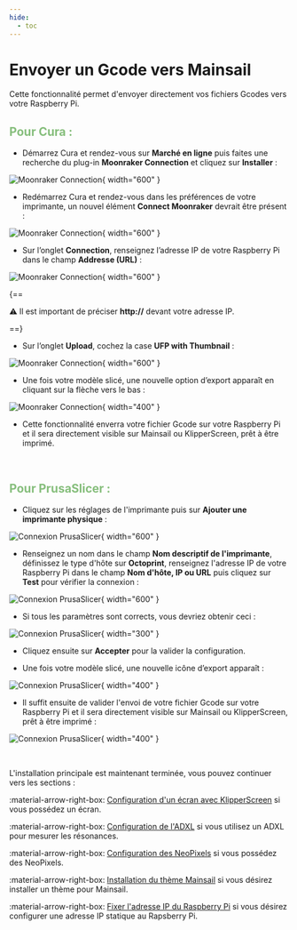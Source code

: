 ```yaml
---
hide:
  - toc
---
```


# Envoyer un Gcode vers Mainsail

Cette fonctionnalité permet d'envoyer directement vos fichiers Gcodes vers votre Raspberry Pi.


<h2 style="color:#86be7c"><b>Pour Cura :</b></h2>

- Démarrez Cura et rendez-vous sur **Marché en ligne** puis faites une recherche du plug-in **Moonraker Connection** et cliquez sur **Installer** :

![Moonraker Connection](../assets/img/configurations/moonraker-connection-1.png){ width="600" }

- Redémarrez Cura et rendez-vous dans les préférences de votre imprimante, un nouvel élément **Connect Moonraker** devrait être présent :

![Moonraker Connection](../assets/img/configurations/moonraker-connection-2.png){ width="600" }

- Sur l’onglet **Connection**, renseignez l’adresse IP de votre Raspberry Pi dans le champ **Addresse (URL)** :

![Moonraker Connection](../assets/img/configurations/moonraker-connection-3.png){ width="600" }

{==

:warning: Il est important de préciser **http://** devant votre adresse IP.

==}

- Sur l’onglet **Upload**, cochez la case **UFP with Thumbnail** :

![Moonraker Connection](../assets/img/configurations/moonraker-connection-4.png){ width="600" }

- Une fois votre modèle slicé, une nouvelle option d’export apparaît en cliquant sur la flèche vers le bas :

![Moonraker Connection](../assets/img/configurations/moonraker-connection-5.png){ width="400" }

- Cette fonctionnalité enverra votre fichier Gcode sur votre Raspberry Pi et il sera directement visible sur Mainsail ou KlipperScreen, prêt à être imprimé.

<br />

<h2 style="color:#86be7c"><b>Pour PrusaSlicer :</b></h2>

- Cliquez sur les réglages de l'imprimante puis sur **Ajouter une imprimante physique** :

![Connexion PrusaSlicer](../assets/img/configurations/prusaslicer-connection-1.png){ width="600" }

- Renseignez un nom dans le champ **Nom descriptif de l'imprimante**, définissez le type d'hôte sur **Octoprint**, renseignez l'adresse IP de votre Raspberry Pi dans le champ **Nom d'hôte, IP ou URL** puis cliquez sur **Test** pour vérifier la connexion :

![Connexion PrusaSlicer](../assets/img/configurations/prusaslicer-connection-2.png){ width="600" }

- Si tous les paramètres sont corrects, vous devriez obtenir ceci :

![Connexion PrusaSlicer](../assets/img/configurations/prusaslicer-connection-3.png){ width="300" }

- Cliquez ensuite sur **Accepter** pour la valider la configuration.

- Une fois votre modèle slicé, une nouvelle icône d’export apparaît :

![Connexion PrusaSlicer](../assets/img/configurations/prusaslicer-connection-4.png){ width="400" }

- Il suffit ensuite de valider l'envoi de votre fichier Gcode sur votre Raspberry Pi et il sera directement visible sur Mainsail ou KlipperScreen, prêt à être imprimé :

![Connexion PrusaSlicer](../assets/img/configurations/prusaslicer-connection-5.png){ width="400" }

<br />

L'installation principale est maintenant terminée, vous pouvez continuer vers les sections :

:material-arrow-right-box: [Configuration d'un écran avec KlipperScreen](../configurations/ecran-avec-klipperscreen.md) si vous possédez un écran.

:material-arrow-right-box: [Configuration de l'ADXL](../configurations/adxl.md) si vous utilisez un ADXL pour mesurer les résonances.

:material-arrow-right-box: [Configuration des NeoPixels](../configurations/neopixels.md) si vous possédez des NeoPixels.

:material-arrow-right-box: [Installation du thème Mainsail](../configurations/theme-mainsail.md) si vous désirez installer un thème pour Mainsail.

:material-arrow-right-box: [Fixer l'adresse IP du Raspberry Pi](../configurations/fixer-adresse-ip.md) si vous désirez configurer une adresse IP statique au Rapsberry Pi.
